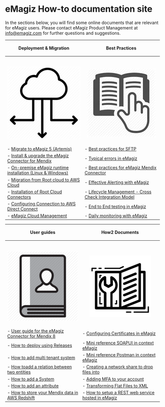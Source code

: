 # eMagiz How-to documentation site
In the sections below, you will find some online documents that are relevant for eMagiz users. Please contact eMagiz Product Management at info@emagiz.com for further questions and suggestions.

| <p align="center">**Deployment & Migration**</p>| <p align="center">**Best Practices**</p>|
| ------ | ------ |
|<img width=900/><p align="center"><img src="../../img/howto/Deployment_icon.png">|<img width=900/><p align="center"><img src="../../img/howto/BestPractice_icon.jpg"></p>|
| - [Migrate to eMagiz 5 (Artemis)](upgrade-to-eMagiz5.md)| - [Best practices for SFTP](sftp-best-practice.md)|
| - [Install & upgrade the eMagiz Connector for Mendix](upgrade-eMagizMendixConnector.md)| - [Typical errors in eMagiz](typical_errors_emagiz.md)|
| - [On-premise eMagiz runtime installation (Linux & Windows)](runtime-installations-onpremise.md) |- [Best practices for eMagiz Mendix Connector](Bestpractices-emagizmendix-connector.md) |
| - [Migration from Root cloud to AWS Cloud](migrate-root2aws.md) | - [Effective Alerting with eMagiz](effective-alerting.md) |
| - [Installation of Root Cloud Connectors](rootcloud-runtime-install.md)| - [Lifecycle Management - Cross Check Integration Model](life-cycle-management.md)|
| - [Configuring Connection to AWS Direct Connect](direct-connect.md)| - [End to End testing in eMagiz](end2end-testing.md)|
| - [eMagiz Cloud Management](managing-emagizcloud.md)| - [Daily monitoring with eMagiz](daily-monitoring.md)|

| <p align="center">**User guides**</p>| <p align="center">**How2 Documents**</p>|
| ------ | ------ |
|<img width=800/><p align="center"><img  src="../../img/howto/UserGuide_icon.png"></p>|<img width=800/><p align="center"><img  src="../../img/howto/How2_icon.png"></p>|
|- [User guide for the eMagiz Connector for Mendix 8](userguide-emagizmendix-V8.md)| - [Configuring Certificates in eMagiz](configure-certificates.md)|
|- [How to deploy using Releases](deploy-releases.md) | - [Mini reference SOAPUI in context eMagiz](minireference-SOAPUI.md)|
|- [How to add multi tenant system](add-multi-tenant-system.md) | - [Mini reference Postman in context eMagiz](minireference-Postman.md)|
|- [How toadd a relation between two entities](add-a-relation-between-two-entities.md) | - [Creating a network share to drop files into](create-networkshare-win.md)|
|- [How to add a System](add-a-system.md) | - [Adding MFA to your account](add-mfa-userlevel.md)|
|- [How to add an attribute](add-an-attribute.md) | - [Transforming Flat Files to XML](flatfile-transformations.md) |
|- [How to store your Mendix data in AWS Redshift](store-your-mendix-data-in-redshift.md) | - [How to setup a REST web service hosted in eMagiz](hosting-rest-webservice.md)|

